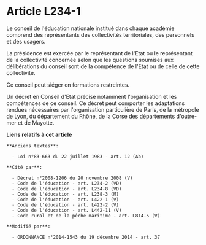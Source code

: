 # Article L234-1

Le conseil de l'éducation nationale institué dans chaque académie comprend des représentants des collectivités territoriales,
des personnels et des usagers. 

La présidence est exercée par le représentant de l'Etat ou le représentant de la collectivité concernée selon que les
questions soumises aux délibérations du conseil sont de la compétence de l'Etat ou de celle de cette collectivité. 

Ce conseil peut siéger en formations restreintes. 

Un décret en Conseil d'Etat précise notamment l'organisation et les compétences de ce conseil. Ce décret peut comporter les
adaptations rendues nécessaires par l'organisation particulière de Paris, de la métropole de Lyon, du département du Rhône,
de la Corse des départements d'outre-mer et de Mayotte.

**Liens relatifs à cet article**

	**Anciens textes**:

	  - Loi n°83-663 du 22 juillet 1983 - art. 12 (Ab)

	**Cité par**:

	  - Décret n°2008-1206 du 20 novembre 2008 (V)
	  - Code de l'éducation - art. L234-2 (VD)
	  - Code de l'éducation - art. L234-8 (VD)
	  - Code de l'éducation - art. L238-3 (M)
	  - Code de l'éducation - art. L422-1 (V)
	  - Code de l'éducation - art. L422-2 (V)
	  - Code de l'éducation - art. L442-11 (V)
	  - Code rural et de la pêche maritime - art. L814-5 (V)

	**Modifié par**:

	  - ORDONNANCE n°2014-1543 du 19 décembre 2014 - art. 37
